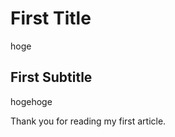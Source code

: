 <!-- ---
title: First article
description: This is the first article
author: Yuki Ishikawa
category: Blog
tags: [blog, first]
--- -->

# First Title

hoge

## First Subtitle

hogehoge

Thank you for reading my first article.
